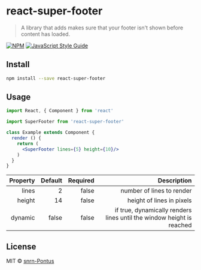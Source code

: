 # react-super-footer

> A library that adds makes sure that your footer isn&#x27;t shown before content has loaded.

[![NPM](https://img.shields.io/npm/v/react-super-footer.svg)](https://www.npmjs.com/package/react-super-footer) [![JavaScript Style Guide](https://img.shields.io/badge/code_style-standard-brightgreen.svg)](https://standardjs.com)

## Install

```bash
npm install --save react-super-footer
```

## Usage

```jsx
import React, { Component } from 'react'

import SuperFooter from 'react-super-footer'

class Example extends Component {
  render () {
    return (
      <SuperFooter lines={5} height={10}/>
    )
  }
}
```

| Property  | Default       | Required  | Description  |
|----------:|--------------:|----------:|----------:|
| lines     | 2             |     false |     number of lines to render |
| height    | 14            |     false |     height of lines in pixels |
| dynamic   | false         |     false |     if true, dynamically renders lines until the window height is reached  |

## License

MIT © [snrn-Pontus](https://github.com/snrn-Pontus)
